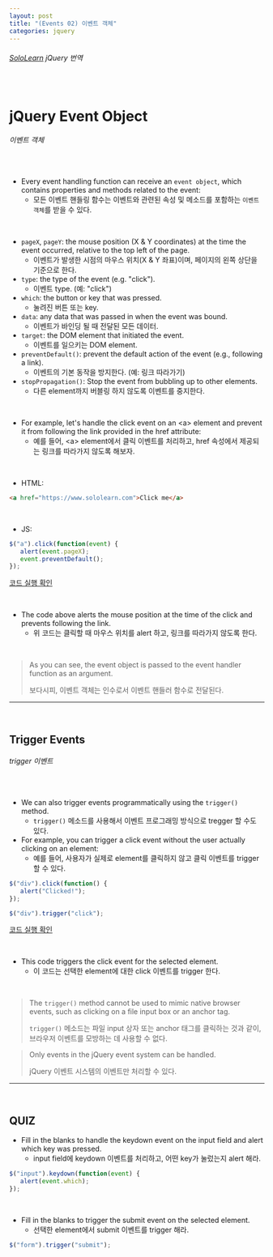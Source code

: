 ```yaml
---
layout: post
title: "(Events 02) 이벤트 객체"
categories: jquery
---
```


###### [SoloLearn](https://www.sololearn.com/) jQuery 번역

<br>

# jQuery Event Object

###### 이벤트 객체

<br>

- Every event handling function can receive an `event object`, which contains properties and methods related to the event:
  - 모든 이벤트 핸들링 함수는 이벤트와 관련된 속성 및 메소드를 포함하는 `이벤트 객체`를 받을 수 있다.

<br>

- `pageX`, `pageY`: the mouse position (X & Y coordinates) at the time the event occurred, relative to the top left of the page.
  - 이벤트가 발생한 시점의 마우스 위치(X & Y 좌표)이며, 페이지의 왼쪽 상단을 기준으로 한다.
- `type`: the type of the event (e.g. "click").
  - 이벤트 type. (예: "click")
- `which`: the button or key that was pressed.
  - 눌려진 버튼 또는 key.
- `data`: any data that was passed in when the event was bound.
  - 이벤트가 바인딩 될 때 전달된 모든 데이터.
- `target`: the DOM element that initiated the event.
  - 이벤트를 일으키는 DOM element.
- `preventDefault()`: prevent the default action of the event (e.g., following a link).
  - 이벤트의 기본 동작을 방지한다. (예: 링크 따라가기)
- `stopPropagation()`: Stop the event from bubbling up to other elements.
  - 다른 element까지 버블링 하지 않도록 이벤트를 중지한다.

<br>

- For example, let's handle the click event on an \<a> element and prevent it from following the link provided in the href attribute:
  - 예를 들어, \<a> element에서 클릭 이벤트를 처리하고, href 속성에서 제공되는 링크를 따라가지 않도록 해보자.

<br>

- HTML:

```html
<a href="https://www.sololearn.com">Click me</a>
```

<br>

- JS:

```js
$("a").click(function(event) {
   alert(event.pageX);
   event.preventDefault();
});
```

[코드 실행 확인](https://code.sololearn.com/1131/#js)

<br>

- The code above alerts the mouse position at the time of the click and prevents following the link.
  - 위 코드는 클릭할 때 마우스 위치를 alert 하고, 링크를 따라가지 않도록 한다.

<br>

> As you can see, the event object is passed to the event handler function as an argument.
>
> 보다시피, 이벤트 객체는 인수로서 이벤트 핸들러 함수로 전달된다.

------

<br>

## Trigger Events

###### trigger 이벤트

<br>

- We can also trigger events programmatically using the `trigger()` method.
  - `trigger()` 메소드를 사용해서 이벤트 프로그래밍 방식으로 tregger 할 수도 있다.
- For example, you can trigger a click event without the user actually clicking on an element:
  - 예를 들어, 사용자가 실제로 element를 클릭하지 않고 클릭 이벤트를 trigger 할 수 있다.

```js
$("div").click(function() {
   alert("Clicked!");
});

$("div").trigger("click");
```

[코드 실행 확인](https://code.sololearn.com/1132/#js)

<br>

- This code triggers the click event for the selected element.
  - 이 코드는 선택한 element에 대한 click 이벤트를 trigger 한다.

<br>

> The `trigger()` method cannot be used to mimic native browser events, such as clicking on a file input box or an anchor tag.
>
> `trigger()` 메소드는 파일 input 상자 또는 anchor 태그를 클릭하는 것과 같이, 브라우저 이벤트를 모방하는 데 사용할 수 없다.

> Only events in the jQuery event system can be handled.
>
> jQuery 이벤트 시스템의 이벤트만 처리할 수 있다.

------

<br>

## QUIZ

- Fill in the blanks to handle the keydown event on the input field and alert which key was pressed.
  - input field에 keydown 이벤트를 처리하고, 어떤 key가 눌렀는지 alert 해라.

```js
$("input").keydown(function(event) {
   alert(event.which);
});
```

<br>

- Fill in the blanks to trigger the submit event on the selected element.
  - 선택한 element에서 submit 이벤트를 trigger 해라.

```js
$("form").trigger("submit");
```

<br>